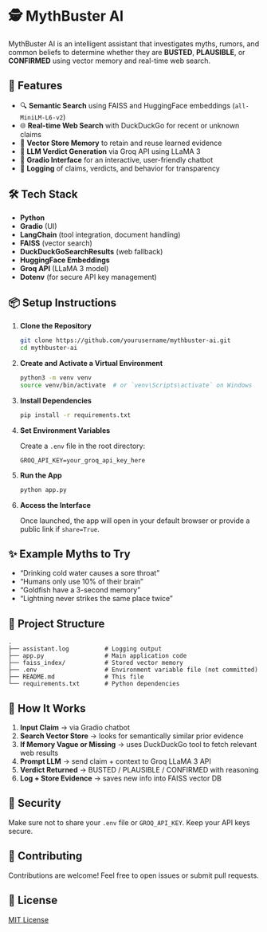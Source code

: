 # 🕵️ MythBuster AI

MythBuster AI is an intelligent assistant that investigates myths, rumors, and common beliefs to determine whether they are **BUSTED**, **PLAUSIBLE**, or **CONFIRMED** using vector memory and real-time web search.

## 🚀 Features

- 🔍 **Semantic Search** using FAISS and HuggingFace embeddings (`all-MiniLM-L6-v2`)
- 🌐 **Real-time Web Search** with DuckDuckGo for recent or unknown claims
- 🧠 **Vector Store Memory** to retain and reuse learned evidence
- 🤖 **LLM Verdict Generation** via Groq API using LLaMA 3
- 🧰 **Gradio Interface** for an interactive, user-friendly chatbot
- 📜 **Logging** of claims, verdicts, and behavior for transparency

## 🛠️ Tech Stack

- **Python**
- **Gradio** (UI)
- **LangChain** (tool integration, document handling)
- **FAISS** (vector search)
- **DuckDuckGoSearchResults** (web fallback)
- **HuggingFace Embeddings**
- **Groq API** (LLaMA 3 model)
- **Dotenv** (for secure API key management)

## 📦 Setup Instructions

1. **Clone the Repository**

   ```bash
   git clone https://github.com/yourusername/mythbuster-ai.git
   cd mythbuster-ai
   ```

2. **Create and Activate a Virtual Environment**

   ```bash
   python3 -m venv venv
   source venv/bin/activate  # or `venv\Scripts\activate` on Windows
   ```

3. **Install Dependencies**

   ```bash
   pip install -r requirements.txt
   ```

4. **Set Environment Variables**

   Create a `.env` file in the root directory:

   ```env
   GROQ_API_KEY=your_groq_api_key_here
   ```

5. **Run the App**

   ```bash
   python app.py
   ```

6. **Access the Interface**

   Once launched, the app will open in your default browser or provide a public link if `share=True`.

## ✨ Example Myths to Try

- “Drinking cold water causes a sore throat”
- “Humans only use 10% of their brain”
- “Goldfish have a 3-second memory”
- “Lightning never strikes the same place twice”

## 📁 Project Structure

```
.
├── assistant.log          # Logging output
├── app.py                 # Main application code
├── faiss_index/           # Stored vector memory
├── .env                   # Environment variable file (not committed)
├── README.md              # This file
└── requirements.txt       # Python dependencies
```

## 🧠 How It Works

1. **Input Claim** → via Gradio chatbot
2. **Search Vector Store** → looks for semantically similar prior evidence
3. **If Memory Vague or Missing** → uses DuckDuckGo tool to fetch relevant web results
4. **Prompt LLM** → send claim + context to Groq LLaMA 3 API
5. **Verdict Returned** → BUSTED / PLAUSIBLE / CONFIRMED with reasoning
6. **Log + Store Evidence** → saves new info into FAISS vector DB

## 🔐 Security

Make sure not to share your `.env` file or `GROQ_API_KEY`. Keep your API keys secure.

## 🤝 Contributing

Contributions are welcome! Feel free to open issues or submit pull requests.

## 📜 License

[MIT License](LICENSE)